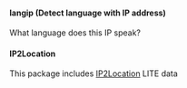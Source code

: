 #### langip (Detect language with IP address)

What language does this IP speak?

#### IP2Location

This package includes [IP2Location](https://lite.ip2location.com) LITE data
